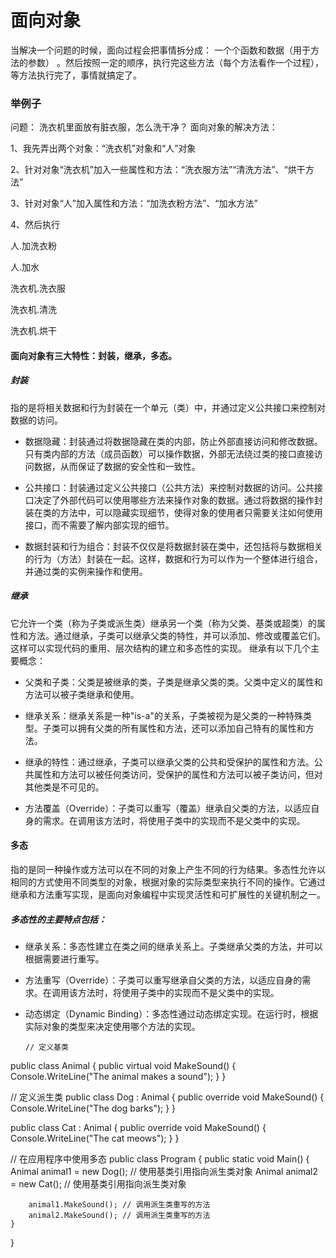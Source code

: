 # 面向对象
当解决一个问题的时候，面向过程会把事情拆分成： 一个个函数和数据（用于方法的参数） 。然后按照一定的顺序，执行完这些方法（每个方法看作一个过程），等方法执行完了，事情就搞定了。
### 举例子
问题： 洗衣机里面放有脏衣服，怎么洗干净？
面向对象的解决方法：

1、我先弄出两个对象：“洗衣机”对象和“人”对象

2、针对对象“洗衣机”加入一些属性和方法：“洗衣服方法”“清洗方法”、“烘干方法”

3、针对对象“人”加入属性和方法：“加洗衣粉方法”、“加水方法”

4、然后执行

人.加洗衣粉

人.加水

洗衣机.洗衣服

洗衣机.清洗

洗衣机.烘干

####   面向对象有三大特性：封装，继承，多态。
##### 封装
 指的是将相关数据和行为封装在一个单元（类）中，并通过定义公共接口来控制对数据的访问。
- 数据隐藏：封装通过将数据隐藏在类的内部，防止外部直接访问和修改数据。只有类内部的方法（成员函数）可以操作数据，外部无法绕过类的接口直接访问数据，从而保证了数据的安全性和一致性。

- 公共接口：封装通过定义公共接口（公共方法）来控制对数据的访问。公共接口决定了外部代码可以使用哪些方法来操作对象的数据。通过将数据的操作封装在类的方法中，可以隐藏实现细节，使得对象的使用者只需要关注如何使用接口，而不需要了解内部实现的细节。

- 数据封装和行为组合：封装不仅仅是将数据封装在类中，还包括将与数据相关的行为（方法）封装在一起。这样，数据和行为可以作为一个整体进行组合，并通过类的实例来操作和使用。


##### 继承
它允许一个类（称为子类或派生类）继承另一个类（称为父类、基类或超类）的属性和方法。通过继承，子类可以继承父类的特性，并可以添加、修改或覆盖它们。这样可以实现代码的重用、层次结构的建立和多态性的实现。
继承有以下几个主要概念：

- 父类和子类：父类是被继承的类，子类是继承父类的类。父类中定义的属性和方法可以被子类继承和使用。

- 继承关系：继承关系是一种"is-a"的关系，子类被视为是父类的一种特殊类型。子类可以拥有父类的所有属性和方法，还可以添加自己特有的属性和方法。

- 继承的特性：通过继承，子类可以继承父类的公共和受保护的属性和方法。公共属性和方法可以被任何类访问，受保护的属性和方法可以被子类访问，但对其他类是不可见的。

- 方法覆盖（Override）：子类可以重写（覆盖）继承自父类的方法，以适应自身的需求。在调用该方法时，将使用子类中的实现而不是父类中的实现。

#### 多态
指的是同一种操作或方法可以在不同的对象上产生不同的行为结果。多态性允许以相同的方式使用不同类型的对象，根据对象的实际类型来执行不同的操作。它通过继承和方法重写实现，是面向对象编程中实现灵活性和可扩展性的关键机制之一。

##### 多态性的主要特点包括：

- 继承关系：多态性建立在类之间的继承关系上。子类继承父类的方法，并可以根据需要进行重写。

- 方法重写（Override）：子类可以重写继承自父类的方法，以适应自身的需求。在调用该方法时，将使用子类中的实现而不是父类中的实现。

- 动态绑定（Dynamic Binding）：多态性通过动态绑定实现。在运行时，根据实际对象的类型来决定使用哪个方法的实现。
  ```
  // 定义基类
public class Animal
{
    public virtual void MakeSound()
    {
        Console.WriteLine("The animal makes a sound");
    }
}

// 定义派生类
public class Dog : Animal
{
    public override void MakeSound()
    {
        Console.WriteLine("The dog barks");
    }
}

public class Cat : Animal
{
    public override void MakeSound()
    {
        Console.WriteLine("The cat meows");
    }
}

// 在应用程序中使用多态
public class Program
{
    public static void Main()
    {
        Animal animal1 = new Dog(); // 使用基类引用指向派生类对象
        Animal animal2 = new Cat(); // 使用基类引用指向派生类对象

        animal1.MakeSound(); // 调用派生类重写的方法
        animal2.MakeSound(); // 调用派生类重写的方法
    }
}
```
